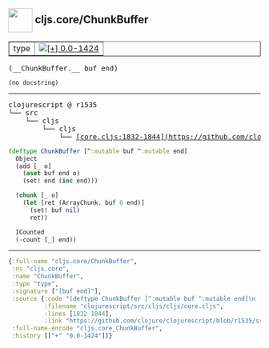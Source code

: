 ## <img width="48px" valign="middle" src="http://i.imgur.com/Hi20huC.png"> cljs.core/ChunkBuffer

 <table border="1">
<tr>
<td>type</td>
<td><a href="https://github.com/cljsinfo/api-refs/tree/0.0-1424"><img valign="middle" alt="[+] 0.0-1424" src="https://img.shields.io/badge/+-0.0--1424-lightgrey.svg"></a> </td>
</tr>
</table>

 <samp>
(__ChunkBuffer.__ buf end)<br>
</samp>

```
(no docstring)
```

---

 <pre>
clojurescript @ r1535
└── src
    └── cljs
        └── cljs
            └── <ins>[core.cljs:1832-1844](https://github.com/clojure/clojurescript/blob/r1535/src/cljs/cljs/core.cljs#L1832-L1844)</ins>
</pre>

```clj
(deftype ChunkBuffer [^:mutable buf ^:mutable end]
  Object
  (add [_ o]
    (aset buf end o)
    (set! end (inc end)))

  (chunk [_ o]
    (let [ret (ArrayChunk. buf 0 end)]
      (set! buf nil)
      ret))

  ICounted
  (-count [_] end))
```


---

```clj
{:full-name "cljs.core/ChunkBuffer",
 :ns "cljs.core",
 :name "ChunkBuffer",
 :type "type",
 :signature ["[buf end]"],
 :source {:code "(deftype ChunkBuffer [^:mutable buf ^:mutable end]\n  Object\n  (add [_ o]\n    (aset buf end o)\n    (set! end (inc end)))\n\n  (chunk [_ o]\n    (let [ret (ArrayChunk. buf 0 end)]\n      (set! buf nil)\n      ret))\n\n  ICounted\n  (-count [_] end))",
          :filename "clojurescript/src/cljs/cljs/core.cljs",
          :lines [1832 1844],
          :link "https://github.com/clojure/clojurescript/blob/r1535/src/cljs/cljs/core.cljs#L1832-L1844"},
 :full-name-encode "cljs.core_ChunkBuffer",
 :history [["+" "0.0-1424"]]}

```
